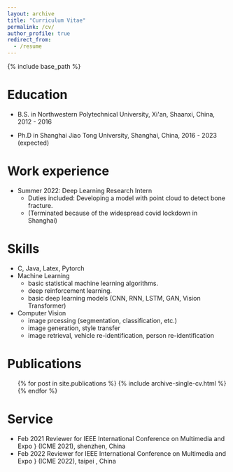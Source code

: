 ```yaml
---
layout: archive
title: "Curriculum Vitae"
permalink: /cv/
author_profile: true
redirect_from:
  - /resume
---
```


{% include base_path %}

Education
======
* B.S. in Northwestern Polytechnical University, Xi'an, Shaanxi, China, 2012 - 2016

* Ph.D in Shanghai Jiao Tong University, Shanghai, China, 2016 - 2023 (expected)

Work experience
======
* Summer 2022: Deep Learning Research Intern
  * Duties included: Developing a model with point cloud to detect bone fracture.
  * (Terminated because of the widespread covid lockdown in Shanghai)

<!-- * Fall 2015: Research Assistant
  * Github University
  * Duties included: Merging pull requests
  * Supervisor: Professor Hub -->
  
Skills
======
* C, Java, Latex, Pytorch
* Machine Learning
  * basic statistical machine learning algorithms.
  * deep reinforcement learning.
  * basic deep learning models (CNN, RNN, LSTM, GAN, Vision Transformer)
* Computer Vision
  * image prcessing (segmentation, classification, etc.)
  *  image generation, style transfer
  *  image retrieval, vehicle re-identification, person re-identification 

Publications
======
  <ul>{% for post in site.publications %}
    {% include archive-single-cv.html %}
  {% endfor %}</ul>
  
<!-- Talks
======
  <ul>{% for post in site.talks %}
    {% include archive-single-talk-cv.html %}
  {% endfor %}</ul>
  
Teaching
======
  <ul>{% for post in site.teaching %}
    {% include archive-single-cv.html %}
  {% endfor %}</ul>
   -->
Service 
======
* Feb 2021 Reviewer for IEEE International Conference on Multimedia and Expo } (ICME 2021), shenzhen, China 
* Feb 2022 Reviewer for IEEE International Conference on Multimedia and Expo } (ICME 2022), taipei , China 

